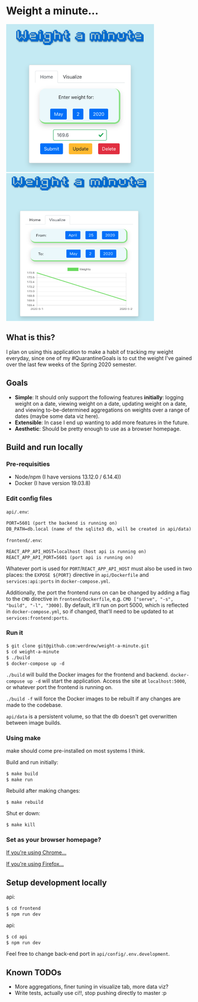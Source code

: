 # Weight a minute...

<img alt="Home Tab" src="./images/WaM1.png" width="400" height="400"/>
<img alt="Visualize Tab" src="./images/WaM2.png" width="400" height="400"/>

## What is this?

I plan on using this application to make a habit of tracking my weight everyday, since one of my #QuarantineGoals is to cut the weight I've gained over the last few weeks of the Spring 2020 semester.

## Goals

* **Simple**: It should only support the following features **initially**: logging weight on a date, viewing weight on a date, updating weight on a date, and viewing to-be-determined aggregations on weights over a range of dates (maybe some data viz here).
* **Extensible**: In case I end up wanting to add more features in the future.
* **Aesthetic**: Should be pretty enough to use as a browser homepage.

## Build and run locally

### Pre-requisities

* Node/npm (I have versions 13.12.0 / 6.14.4))
* Docker (I have version 19.03.8)

### Edit config files

`api/.env`:
```
PORT=5601 (port the backend is running on)
DB_PATH=db.local (name of the sqlite3 db, will be created in api/data)
```

`frontend/.env`:
```
REACT_APP_API_HOST=localhost (host api is running on)
REACT_APP_API_PORT=5601 (port api is running on)
```

Whatever port is used for `PORT`/`REACT_APP_API_HOST` must also be used in two places: the `EXPOSE ${PORT}` directive in `api/Dockerfile` and `services:api:ports` in `docker-compose.yml`.

Additionally, the port the frontend runs on can be changed by adding a flag to the `CMD` directive in `frontend/Dockerfile`, e.g. `CMD ["serve", "-s", "build", "-l", "3000]`. By default, it'll
run on port 5000, which is reflected in `docker-compose.yml`, so if changed, that'll need to be updated to at `services:frontend:ports`.

### Run it

```
$ git clone git@github.com:werdrew/weight-a-minute.git
$ cd weight-a-minute
$ ./build
$ docker-compose up -d
```

`./build` will build the Docker images for the frontend and backend. `docker-compuse up -d` will start the application. Access the site at `localhost:5000`, or whatever port the frontend is running on.

`./build -f` will force the Docker images to be rebuilt if any changes are made to the codebase.

`api/data` is a persistent volume, so that the db doesn't get overwritten between image builds.

### Using make

make should come pre-installed on most systems I think.

Build and run initially:
```
$ make build
$ make run
```

Rebuild after making changes:
```
$ make rebuild
```

Shut er down:
```
$ make kill
```

### Set as your browser homepage?

[If you're using Chrome...](https://kb.nmsu.edu/page.php?id=72731)

[If you're using Firefox...](https://www.businessinsider.com/how-to-change-homepage-on-firefox)

## Setup development locally

api:
```
$ cd frontend
$ npm run dev
```

api:
```
$ cd api
$ npm run dev
```

Feel free to change back-end port in `api/config/.env.development`.

## Known TODOs

* More aggregations, finer tuning in visualize tab, more data viz?
* Write tests, actually use ci!!, stop pushing directly to master :p